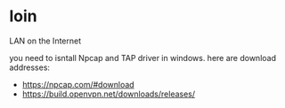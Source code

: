 # loin
LAN on the Internet

you need to isntall Npcap and TAP driver in windows.
here are download addresses:
* https://npcap.com/#download
* https://build.openvpn.net/downloads/releases/